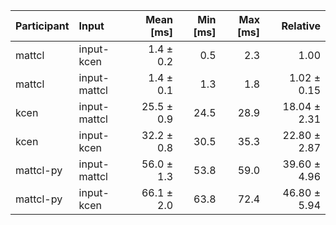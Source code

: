 | Participant | Input | Mean [ms] | Min [ms] | Max [ms] | Relative |
|:---|:---|---:|---:|---:|---:|
| mattcl | input-kcen | 1.4 ± 0.2 | 0.5 | 2.3 | 1.00 |
| mattcl | input-mattcl | 1.4 ± 0.1 | 1.3 | 1.8 | 1.02 ± 0.15 |
| kcen | input-mattcl | 25.5 ± 0.9 | 24.5 | 28.9 | 18.04 ± 2.31 |
| kcen | input-kcen | 32.2 ± 0.8 | 30.5 | 35.3 | 22.80 ± 2.87 |
| mattcl-py | input-mattcl | 56.0 ± 1.3 | 53.8 | 59.0 | 39.60 ± 4.96 |
| mattcl-py | input-kcen | 66.1 ± 2.0 | 63.8 | 72.4 | 46.80 ± 5.94 |
